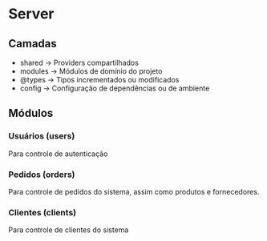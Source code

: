 # Server

## Camadas

- shared -> Providers compartilhados
- modules -> Módulos de domínio do projeto
- @types -> Tipos incrementados ou modificados
- config -> Configuração de dependências ou de ambiente

## Módulos

### Usuários (users)

Para controle de autenticação

### Pedidos (orders)

Para controle de pedidos do sistema, assim como produtos e fornecedores.

### Clientes (clients)

Para controle de clientes do sistema
